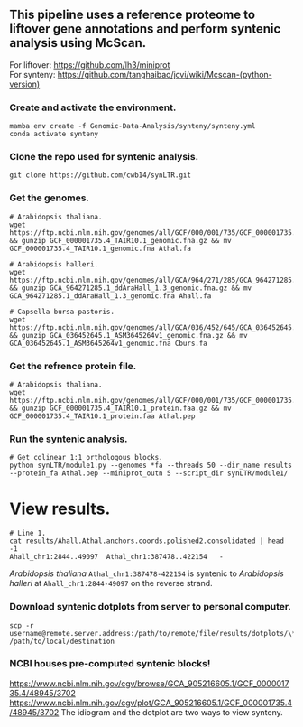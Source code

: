 ## This pipeline uses a reference proteome to liftover gene annotations and perform syntenic analysis using McScan.
For liftover: https://github.com/lh3/miniprot  
For synteny: https://github.com/tanghaibao/jcvi/wiki/Mcscan-(python-version)

### Create and activate the environment.
```
mamba env create -f Genomic-Data-Analysis/synteny/synteny.yml 
conda activate synteny
```
### Clone the repo used for syntenic analysis. 
```
git clone https://github.com/cwb14/synLTR.git
```
### Get the genomes. 
```
# Arabidopsis thaliana.
wget https://ftp.ncbi.nlm.nih.gov/genomes/all/GCF/000/001/735/GCF_000001735.4_TAIR10.1/GCF_000001735.4_TAIR10.1_genomic.fna.gz && gunzip GCF_000001735.4_TAIR10.1_genomic.fna.gz && mv GCF_000001735.4_TAIR10.1_genomic.fna Athal.fa

# Arabidopsis halleri.
wget https://ftp.ncbi.nlm.nih.gov/genomes/all/GCA/964/271/285/GCA_964271285.1_ddAraHall_1.3/GCA_964271285.1_ddAraHall_1.3_genomic.fna.gz && gunzip GCA_964271285.1_ddAraHall_1.3_genomic.fna.gz && mv GCA_964271285.1_ddAraHall_1.3_genomic.fna Ahall.fa

# Capsella bursa-pastoris.
wget https://ftp.ncbi.nlm.nih.gov/genomes/all/GCA/036/452/645/GCA_036452645.1_ASM3645264v1/GCA_036452645.1_ASM3645264v1_genomic.fna.gz && gunzip GCA_036452645.1_ASM3645264v1_genomic.fna.gz && mv GCA_036452645.1_ASM3645264v1_genomic.fna Cburs.fa
```

### Get the refrence protein file. 
```
# Arabidopsis thaliana.
wget https://ftp.ncbi.nlm.nih.gov/genomes/all/GCF/000/001/735/GCF_000001735.4_TAIR10.1/GCF_000001735.4_TAIR10.1_protein.faa.gz && gunzip GCF_000001735.4_TAIR10.1_protein.faa.gz && mv GCF_000001735.4_TAIR10.1_protein.faa Athal.pep
```
### Run the syntenic analysis.
```
# Get colinear 1:1 orthologous blocks. 
python synLTR/module1.py --genomes *fa --threads 50 --dir_name results --protein_fa Athal.pep --miniprot_outn 5 --script_dir synLTR/module1/
```

# View results.
```
# Line 1.
cat results/Ahall.Athal.anchors.coords.polished2.consolidated | head -1
Ahall_chr1:2844..49097	Athal_chr1:387478..422154	-
```
*Arabidopsis thaliana* `Athal_chr1:387478-422154` is syntenic to *Arabidopsis halleri* at `Ahall_chr1:2844-49097` on the reverse strand.  


### Download syntenic dotplots from server to personal computer. 
```
scp -r username@remote.server.address:/path/to/remote/file/results/dotplots/\*pdf /path/to/local/destination
```

### NCBI houses pre-computed syntenic blocks!
https://www.ncbi.nlm.nih.gov/cgv/browse/GCA_905216605.1/GCF_000001735.4/48945/3702
https://www.ncbi.nlm.nih.gov/cgv/plot/GCA_905216605.1/GCF_000001735.4/48945/3702
The idiogram and the dotplot are two ways to view synteny. 
